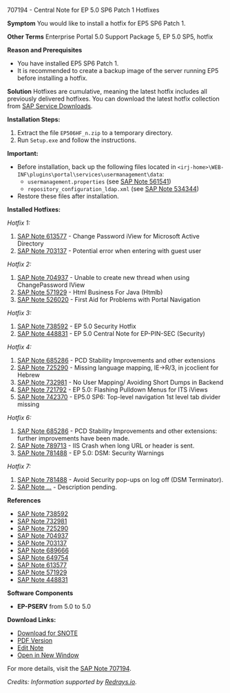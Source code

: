 707194 - Central Note for EP 5.0 SP6 Patch 1 Hotfixes

**Symptom**
You would like to install a hotfix for EP5 SP6 Patch 1.

**Other Terms**
Enterprise Portal 5.0 Support Package 5, EP 5.0 SP5, hotfix

**Reason and Prerequisites**
- You have installed EP5 SP6 Patch 1.
- It is recommended to create a backup image of the server running EP5 before installing a hotfix.

**Solution**
Hotfixes are cumulative, meaning the latest hotfix includes all previously delivered hotfixes. You can download the latest hotfix collection from [SAP Service Downloads](http://service.sap.com/swdc).

**Installation Steps:**
1. Extract the file `EP506HF_n.zip` to a temporary directory.
2. Run `Setup.exe` and follow the instructions.

**Important:**
- Before installation, back up the following files located in `<irj-home>\WEB-INF\plugins\portal\services\usermanagement\data`:
  - `usermanagement.properties` (see [SAP Note 561541](https://me.sap.com/notes/561541))
  - `repository_configuration_ldap.xml` (see [SAP Note 534344](https://me.sap.com/notes/534344))
- Restore these files after installation.

**Installed Hotfixes:**

*Hotfix 1:*
1. [SAP Note 613577](https://me.sap.com/notes/613577) - Change Password iView for Microsoft Active Directory
2. [SAP Note 703137](https://me.sap.com/notes/703137) - Potential error when entering with guest user

*Hotfix 2:*
1. [SAP Note 704937](https://me.sap.com/notes/704937) - Unable to create new thread when using ChangePassword IView
2. [SAP Note 571929](https://me.sap.com/notes/571929) - Html Business For Java (Htmlb)
3. [SAP Note 526020](https://me.sap.com/notes/526020) - First Aid for Problems with Portal Navigation

*Hotfix 3:*
1. [SAP Note 738592](https://me.sap.com/notes/738592) - EP 5.0 Security Hotfix
2. [SAP Note 448831](https://me.sap.com/notes/448831) - EP 5.0 Central Note for EP-PIN-SEC (Security)

*Hotfix 4:*
1. [SAP Note 685286](https://me.sap.com/notes/685286) - PCD Stability Improvements and other extensions
2. [SAP Note 725290](https://me.sap.com/notes/725290) - Missing language mapping, IE->R/3, in jcoclient for Hebrew
3. [SAP Note 732981](https://me.sap.com/notes/732981) - No User Mapping/ Avoiding Short Dumps in Backend
4. [SAP Note 721792](https://me.sap.com/notes/721792) - EP 5.0: Flashing Pulldown Menus for ITS iViews
5. [SAP Note 742370](https://me.sap.com/notes/742370) - EP5.0 SP6: Top-level navigation 1st level tab divider missing

*Hotfix 6:*
1. [SAP Note 685286](https://me.sap.com/notes/685286) - PCD Stability Improvements and other extensions: further improvements have been made.
2. [SAP Note 789713](https://me.sap.com/notes/789713) - IIS Crash when long URL or header is sent.
3. [SAP Note 781488](https://me.sap.com/notes/781488) - EP 5.0: DSM: Security Warnings

*Hotfix 7:*
1. [SAP Note 781488](https://me.sap.com/notes/781488) - Avoid Security pop-ups on log off (DSM Terminator).
2. [SAP Note  ...](https://me.sap.com/notes/...) - Description pending.

**References**
- [SAP Note 738592](https://me.sap.com/notes/738592)
- [SAP Note 732981](https://me.sap.com/notes/732981)
- [SAP Note 725290](https://me.sap.com/notes/725290)
- [SAP Note 704937](https://me.sap.com/notes/704937)
- [SAP Note 703137](https://me.sap.com/notes/703137)
- [SAP Note 689666](https://me.sap.com/notes/689666)
- [SAP Note 649754](https://me.sap.com/notes/649754)
- [SAP Note 613577](https://me.sap.com/notes/613577)
- [SAP Note 571929](https://me.sap.com/notes/571929)
- [SAP Note 448831](https://me.sap.com/notes/448831)

**Software Components**
- **EP-PSERV** from 5.0 to 5.0

**Download Links:**
- [Download for SNOTE](https://notesdownloads.sap.com/note/0040000015612182017)
- [PDF Version](https://userapps.support.sap.com/sap/support/sfm/notes/print/0000707194?language=en-US&token=A574D9FEF315BF484FEECC57BE8CB25A)
- [Edit Note](https://me.sap.com/sap/support/notes/edit/0000707194)
- [Open in New Window](https://me.sap.com/notes/0000707194)

For more details, visit the [SAP Note 707194](https://me.sap.com/notes/707194).

*Credits: Information supported by [Redrays.io](https://redrays.io).*